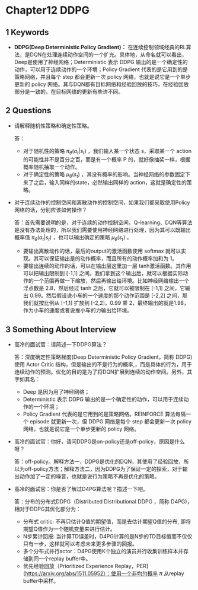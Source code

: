 # Chapter12 DDPG

## 1 Keywords

- **DDPG(Deep Deterministic Policy Gradient)：** 在连续控制领域经典的RL算法，是DQN在处理连续动作空间的一个扩充。具体地，从命名就可以看出，Deep是使用了神经网络；Deterministic 表示 DDPG 输出的是一个确定性的动作，可以用于连续动作的一个环境；Policy Gradient 代表的是它用到的是策略网络，并且每个 step 都会更新一次 policy 网络，也就是说它是一个单步更新的 policy 网络。其与DQN都有目标网络和经验回放的技巧，在经验回放部分是一致的，在目标网络的更新有些许不同。

## 2 Questions

- 请解释随机性策略和确定性策略。

  答：

  - 对于随机性的策略 $\pi_\theta(a_t|s_t)$ ，我们输入某一个状态 s，采取某一个 action 的可能性并不是百分之百，而是有一个概率 P 的，就好像抽奖一样，根据概率随机抽取一个动作。
  - 对于确定性的策略 $\mu_{\theta}(s_t)$ ，其没有概率的影响。当神经网络的参数固定下来了之后，输入同样的state，必然输出同样的 action，这就是确定性的策略。

- 对于连续动作的控制空间和离散动作的控制空间，如果我们都采取使用Policy网络的话，分别应该如何操作？

  答：首先需要说明的是，对于连续的动作控制空间，Q-learning、DQN等算法是没有办法处理的，所以我们需要使用神经网络进行处理，因为其可以既输出概率值 $\pi_\theta(a_t|s_t)$ ，也可以输出确定的策略 $\mu_{\theta}(s_t)$ 。

  - 要输出离散动作的话，最后的output的激活函数使用 softmax 就可以实现。其可以保证输出是的动作概率，而且所有的动作概率加和为 1。
  - 要输出连续的动作的话，可以在输出层这里加一层 tanh激活函数。其作用可以把输出限制到 [-1,1] 之间。我们拿到这个输出后，就可以根据实际动作的一个范围再做一下缩放，然后再输出给环境。比如神经网络输出一个浮点数是 2.8，然后经过 tanh 之后，它就可以被限制在 [-1,1] 之间，它输出 0.99。然后假设说小车的一个速度的那个动作范围是 [-2,2] 之间，那我们就按比例从 [-1,1] 扩放到 [-2,2]，0.99 乘 2，最终输出的就是1.98，作为小车的速度或者说推小车的力输出给环境。



## 3 Something About Interview

- 高冷的面试官：请简述一下DDPG算法？

  答：深度确定性策略梯度(Deep Deterministic Policy Gradient，简称 DDPG) 使用 Actor Critic 结构，但是输出的不是行为的概率,，而是具体的行为，用于连续动作的预测。优化的目的是为了将DQN扩展到连续的动作空间。另外，其字如其名：

  - Deep 是因为用了神经网络；
  - Deterministic 表示 DDPG 输出的是一个确定性的动作，可以用于连续动作的一个环境；
  - Policy Gradient 代表的是它用到的是策略网络。REINFORCE 算法每隔一个 episode 就更新一次，但 DDPG 网络是每个 step 都会更新一次 policy 网络，也就是说它是一个单步更新的 policy 网络。

- 高冷的面试官：你好，请问DDPG是on-policy还是off-policy，原因是什么呀？

  答：off-policy。解释方法一，DDPG是优化的DQN，其使用了经验回放，所以为off-policy方法；解释方法二，因为DDPG为了保证一定的探索，对于输出动作加了一定的噪音，也就是说行为策略不再是优化的策略。

- 高冷的面试官：你是否了解过D4PG算法呢？描述一下吧。

  答：分布的分布式DDPG（Distributed Distributional DDPG ，简称 D4PG)，相对于DDPG其优化部分为： 

  - 分布式 critic: 不再只估计Q值的期望值，而是去估计期望Q值的分布, 即将期望Q值作为一个随机变量来进行估计。
  - N步累计回报: 当计算TD误差时，D4PG计算的是N步的TD目标值而不仅仅只有一步，这样就可以考虑未来更多步骤的回报。
  - 多个分布式并行actor：D4PG使用K个独立的演员并行收集训练样本并存储到同一个replay buffer中。
  - 优先经验回放（Prioritized Experience Replay，PER](https://arxiv.org/abs/1511.05952）：使用一个非均匀概率 $\pi$ 从replay buffer中采样。
  
  
  
  
